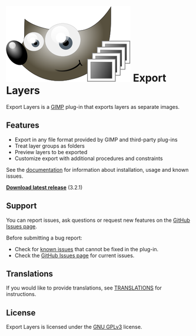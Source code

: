 # [![](docs/images/logo_small.svg)](https://khalim19.github.io/gimp-plugin-export-layers/) Export Layers

Export Layers is a [GIMP](https://www.gimp.org/) plug-in that exports layers as separate images.

Features
--------

* Export in any file format provided by GIMP and third-party plug-ins
* Treat layer groups as folders
* Preview layers to be exported
* Customize export with additional procedures and constraints


See the [documentation](https://khalim19.github.io/gimp-plugin-export-layers/sections) for information about installation, usage and known issues.

[**Download latest release**](https://github.com/khalim19/gimp-plugin-export-layers/releases/tag/3.2.1) (3.2.1)


Support
-------

You can report issues, ask questions or request new features on the [GitHub Issues page](https://github.com/khalim19/gimp-plugin-export-layers/issues).

Before submitting a bug report:
* Check for [known issues](docs/sections/Known-Issues.md) that cannot be fixed in the plug-in.
* Check the [GitHub Issues page](https://github.com/khalim19/gimp-plugin-export-layers/issues) for current issues.


Translations
------------

If you would like to provide translations, see [TRANSLATIONS](TRANSLATIONS.md) for instructions.


License
-------

Export Layers is licensed under the [GNU GPLv3](https://www.gnu.org/licenses/gpl-3.0.html) license.
